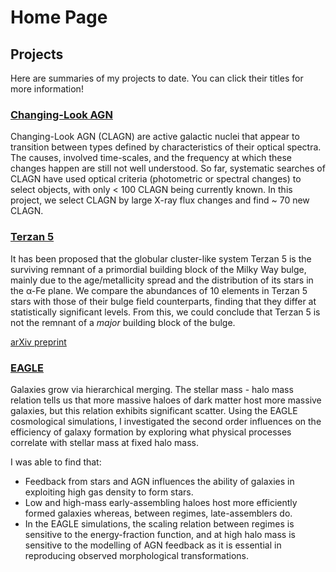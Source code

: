 # Home Page

## Projects
Here are summaries of my projects to date. You can click their titles for more information!

### [Changing-Look AGN](AGN.md)
Changing-Look AGN (CLAGN) are active galactic nuclei that appear to transition between types defined by characteristics of their optical spectra.  The causes, involved time-scales, and the frequency at which these changes happen are still not well understood.  So far, systematic searches of CLAGN have used optical criteria (photometric or spectral changes) to select objects, with only < 100 CLAGN being currently known.  In this project, we select CLAGN by large X-ray flux changes and find ~ 70 new CLAGN.

### [Terzan 5](TERZAN5.md)
It has been proposed that the globular cluster-like system Terzan 5 is the surviving remnant of a primordial building block of the Milky Way bulge, mainly due to the age/metallicity spread and the distribution of its stars in the α-Fe plane.  We compare the abundances of 10 elements in Terzan 5 stars with those of their bulge field counterparts, finding that they differ at statistically significant levels.  From this, we could conclude that Terzan 5 is not the remnant of a *major* building block of the bulge. 

[arXiv preprint](https://arxiv.org/abs/2204.01753)

### [EAGLE](EAGLE.md)
Galaxies grow via hierarchical merging.  The stellar mass - halo mass relation tells us that more massive haloes of dark matter host more massive galaxies, but this relation exhibits significant scatter.  Using the EAGLE cosmological simulations, I investigated the second order influences on the efficiency of galaxy formation by exploring what physical processes correlate with stellar mass at fixed halo mass.

I was able to find that:
* Feedback from stars and AGN influences the ability of galaxies in exploiting high gas density to form stars.
* Low and high-mass early-assembling haloes host more efficiently formed galaxies whereas, between regimes, late-assemblers do.
* In the EAGLE simulations, the scaling relation between regimes is sensitive to the energy-fraction function, and at high halo mass is sensitive to the modelling of AGN feedback as it is essential in reproducing observed morphological transformations.
